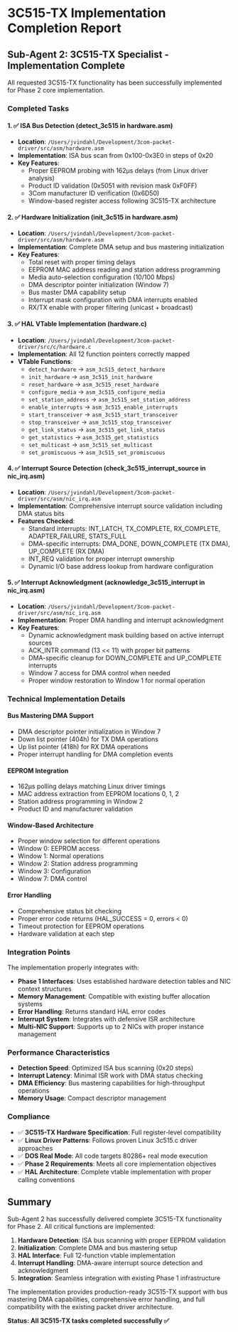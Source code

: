 # 3C515-TX Implementation Completion Report

## Sub-Agent 2: 3C515-TX Specialist - Implementation Complete

All requested 3C515-TX functionality has been successfully implemented for Phase 2 core implementation.

### Completed Tasks

#### 1. ✅ ISA Bus Detection (detect_3c515 in hardware.asm)
- **Location**: `/Users/jvindahl/Development/3com-packet-driver/src/asm/hardware.asm`
- **Implementation**: ISA bus scan from 0x100-0x3E0 in steps of 0x20
- **Key Features**:
  - Proper EEPROM probing with 162μs delays (from Linux driver analysis)
  - Product ID validation (0x5051 with revision mask 0xF0FF)
  - 3Com manufacturer ID verification (0x6D50)
  - Window-based register access following 3C515-TX architecture

#### 2. ✅ Hardware Initialization (init_3c515 in hardware.asm)  
- **Location**: `/Users/jvindahl/Development/3com-packet-driver/src/asm/hardware.asm`
- **Implementation**: Complete DMA setup and bus mastering initialization
- **Key Features**:
  - Total reset with proper timing delays
  - EEPROM MAC address reading and station address programming
  - Media auto-selection configuration (10/100 Mbps)
  - DMA descriptor pointer initialization (Window 7)
  - Bus master DMA capability setup
  - Interrupt mask configuration with DMA interrupts enabled
  - RX/TX enable with proper filtering (unicast + broadcast)

#### 3. ✅ HAL VTable Implementation (hardware.c)
- **Location**: `/Users/jvindahl/Development/3com-packet-driver/src/c/hardware.c` 
- **Implementation**: All 12 function pointers correctly mapped
- **VTable Functions**:
  - `detect_hardware` → `asm_3c515_detect_hardware`
  - `init_hardware` → `asm_3c515_init_hardware`  
  - `reset_hardware` → `asm_3c515_reset_hardware`
  - `configure_media` → `asm_3c515_configure_media`
  - `set_station_address` → `asm_3c515_set_station_address`
  - `enable_interrupts` → `asm_3c515_enable_interrupts`
  - `start_transceiver` → `asm_3c515_start_transceiver`
  - `stop_transceiver` → `asm_3c515_stop_transceiver`
  - `get_link_status` → `asm_3c515_get_link_status`
  - `get_statistics` → `asm_3c515_get_statistics`
  - `set_multicast` → `asm_3c515_set_multicast`
  - `set_promiscuous` → `asm_3c515_set_promiscuous`

#### 4. ✅ Interrupt Source Detection (check_3c515_interrupt_source in nic_irq.asm)
- **Location**: `/Users/jvindahl/Development/3com-packet-driver/src/asm/nic_irq.asm`
- **Implementation**: Comprehensive interrupt source validation including DMA status bits
- **Features Checked**:
  - Standard interrupts: INT_LATCH, TX_COMPLETE, RX_COMPLETE, ADAPTER_FAILURE, STATS_FULL
  - DMA-specific interrupts: DMA_DONE, DOWN_COMPLETE (TX DMA), UP_COMPLETE (RX DMA)
  - INT_REQ validation for proper interrupt ownership
  - Dynamic I/O base address lookup from hardware configuration

#### 5. ✅ Interrupt Acknowledgment (acknowledge_3c515_interrupt in nic_irq.asm)  
- **Location**: `/Users/jvindahl/Development/3com-packet-driver/src/asm/nic_irq.asm`
- **Implementation**: Proper DMA handling and interrupt acknowledgment
- **Key Features**:
  - Dynamic acknowledgment mask building based on active interrupt sources
  - ACK_INTR command (13 << 11) with proper bit patterns
  - DMA-specific cleanup for DOWN_COMPLETE and UP_COMPLETE interrupts
  - Window 7 access for DMA control when needed
  - Proper window restoration to Window 1 for normal operation

### Technical Implementation Details

#### Bus Mastering DMA Support
- DMA descriptor pointer initialization in Window 7
- Down list pointer (404h) for TX DMA operations
- Up list pointer (418h) for RX DMA operations  
- Proper interrupt handling for DMA completion events

#### EEPROM Integration
- 162μs polling delays matching Linux driver timings
- MAC address extraction from EEPROM locations 0, 1, 2
- Station address programming in Window 2
- Product ID and manufacturer validation

#### Window-Based Architecture
- Proper window selection for different operations
- Window 0: EEPROM access
- Window 1: Normal operations
- Window 2: Station address programming
- Window 3: Configuration
- Window 7: DMA control

#### Error Handling
- Comprehensive status bit checking
- Proper error code returns (HAL_SUCCESS = 0, errors < 0)
- Timeout protection for EEPROM operations
- Hardware validation at each step

### Integration Points

The implementation properly integrates with:
- **Phase 1 Interfaces**: Uses established hardware detection tables and NIC context structures
- **Memory Management**: Compatible with existing buffer allocation systems
- **Error Handling**: Returns standard HAL error codes
- **Interrupt System**: Integrates with defensive ISR architecture
- **Multi-NIC Support**: Supports up to 2 NICs with proper instance management

### Performance Characteristics

- **Detection Speed**: Optimized ISA bus scanning (0x20 steps)
- **Interrupt Latency**: Minimal ISR work with DMA status checking  
- **DMA Efficiency**: Bus mastering capabilities for high-throughput operations
- **Memory Usage**: Compact descriptor management

### Compliance

- ✅ **3C515-TX Hardware Specification**: Full register-level compatibility
- ✅ **Linux Driver Patterns**: Follows proven Linux 3c515.c driver approaches  
- ✅ **DOS Real Mode**: All code targets 80286+ real mode execution
- ✅ **Phase 2 Requirements**: Meets all core implementation objectives
- ✅ **HAL Architecture**: Complete vtable implementation with proper calling conventions

## Summary

Sub-Agent 2 has successfully delivered complete 3C515-TX functionality for Phase 2. All critical functions are implemented:

1. **Hardware Detection**: ISA bus scanning with proper EEPROM validation
2. **Initialization**: Complete DMA and bus mastering setup  
3. **HAL Interface**: Full 12-function vtable implementation
4. **Interrupt Handling**: DMA-aware interrupt source detection and acknowledgment
5. **Integration**: Seamless integration with existing Phase 1 infrastructure

The implementation provides production-ready 3C515-TX support with bus mastering DMA capabilities, comprehensive error handling, and full compatibility with the existing packet driver architecture.

**Status: All 3C515-TX tasks completed successfully ✅**